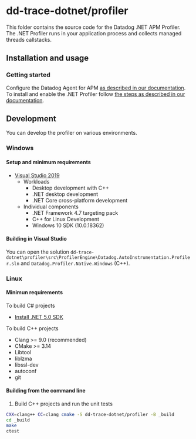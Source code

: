 # dd-trace-dotnet/profiler

This folder contains the source code for the Datadog .NET APM Profiler. The .NET Profiler runs in your application process and collects managed threads callstacks.

## Installation and usage

### Getting started

Configure the Datadog Agent for APM [as described in our documentation](https://docs.datadoghq.com/tracing/setup_overview/setup/dotnet-core#configure-the-datadog-agent-for-apm). To install and enable the .NET Profiler follow [the steps as described in our documentation](https://docs.datadoghq.com/tracing/profiler/enabling/dotnet/?tab=internetinformationservicesiis#installation).

## Development

You can develop the profiler on various environments.

### Windows

#### Setup and minimum requirements
- [Visual Studio 2019](https://visualstudio.microsoft.com/downloads/)
  - Workloads
    - Desktop development with C++
    - .NET desktop development
    - .NET Core cross-platform development
  - Individual components
    - .NET Framework 4.7 targeting pack
    - C++ for Linux Development
    - Windows 10 SDK (10.0.18362)

#### Building in Visual Studio

You can open the solution `dd-trace-dotnet\profiler\src\ProfilerEngine\Datadog.AutoInstrumentation.Profiler.sln` and `Datadog.Profiler.Native.Windows` (C++).

### Linux

#### Minimun requirements

To build C# projects
- [Install .NET 5.0 SDK](https://docs.microsoft.com/en-us/dotnet/core/install/linux)

To build C++ projects
- Clang >= 9.0 (recommended)
- CMake >= 3.14
- Libtool
- liblzma
- libssl-dev
- autoconf 
- git

#### Building from the command line

1. Build C++ projects and run the unit tests
```bash
CXX=clang++ CC=clang cmake -S dd-trace-dotnet/profiler -B _build
cd _build
make
ctest
```
